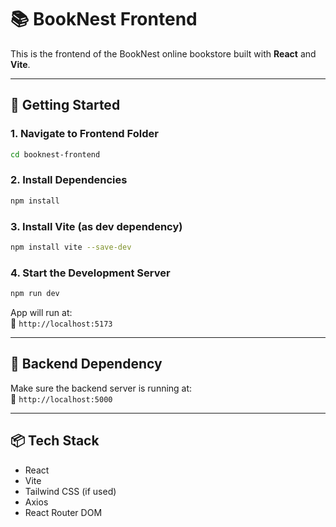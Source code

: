 # 📚 BookNest Frontend

This is the frontend of the BookNest online bookstore built with **React** and **Vite**.

---

## 🚀 Getting Started

### 1. Navigate to Frontend Folder

```bash
cd booknest-frontend
```

### 2. Install Dependencies

```bash
npm install
```

### 3. Install Vite (as dev dependency)

```bash
npm install vite --save-dev
```

### 4. Start the Development Server

```bash
npm run dev
```

App will run at:  
📍 `http://localhost:5173`

---

## 🔗 Backend Dependency

Make sure the backend server is running at:  
📍 `http://localhost:5000`

---

## 📦 Tech Stack

- React
- Vite
- Tailwind CSS (if used)
- Axios
- React Router DOM

